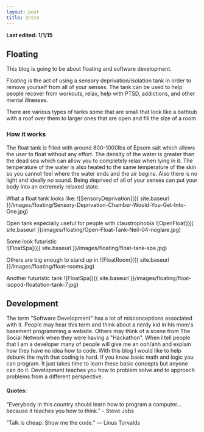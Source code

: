 ```yaml
---
layout: post
title: Intro
---
```

<b> Last edited: 1/1/15 </b>


## Floating
This blog is going to be about floating and software development.

Floating is the act of using a sensory deprivation/isolation tank in order to remove yourself from all of your senses.
The tank can be used to help people recover from workouts, relax, help with PTSD, addictions, and other mental illnesses.

There are various types of tanks some that are small that look like a bathtub with a roof over them to larger ones that are open and fill the size of a room.

### How it works
The float tank is filled with around 800-1000lbs of Epsom salt which allows the user to float without any effort.  The density of the water is greater than the dead sea which can allow you to completely relax when lying in it.  The temperature of the water is also heated to the same temperature of the skin so you cannot feel where the water ends and the air begins.  Also there is no light and ideally no sound.  Being deprived of all of your senses can put your body into an extremely relaxed state.

What a float tank looks like:
![SensoryDeprivation]({{ site.baseurl }}/images/floating/Sensory-Deprivation-Chamber-Would-You-Get-Into-One.jpg)

Open tank especially useful for people with claustrophobia
![OpenFloat]({{ site.baseurl }}/images/floating/Open-Float-Tank-Neil-04-noglare.jpg)

Some look futuristic<br>
![FloatSpa]({{ site.baseurl }}/images/floating/float-tank-spa.jpg)

Others are big enough to stand up in
![FloatRoom]({{ site.baseurl }}/images/floating/float-rooms.jpg)

Another futuristic tank
![FloatSpa]({{ site.baseurl }}/images/floating/float-isopod-floatation-tank-7.jpg)


## Development
The term "Software Development" has a lot of misconceptions associated with it.  People may hear this term and think about a nerdy kid in his mom's basement programming a website.  Others may think of a scene from The Social Network when they were having a "Hackathon".  When I tell people that I am a developer many of people will give me an ooh/ahh and explain how they have no idea how to code.  With this blog I would like to help debunk the myth that coding is hard.  If you know basic math and logic you can program.  It just takes time to learn these basic concepts but anyone can do it.  Development teaches you how to problem solve and to approach problems from a different perspective.  

#### Quotes:
"Everybody in this country should learn how to program a computer... because it teaches you how to think." - Steve Jobs

“Talk is cheap. Show me the code.” ― Linus Torvalds
